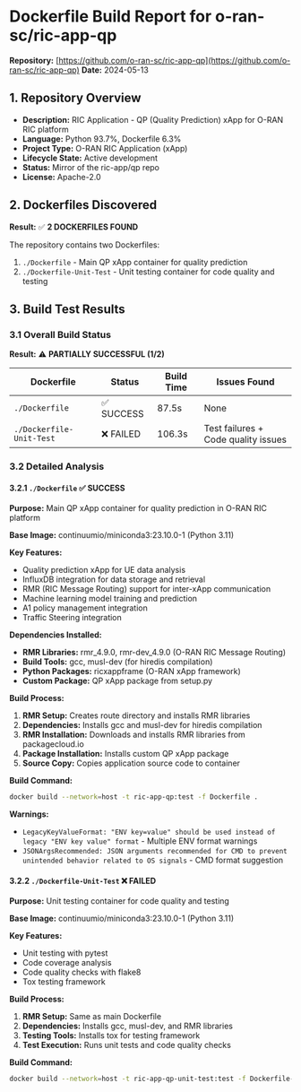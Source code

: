 # Dockerfile Build Report for o-ran-sc/ric-app-qp

**Repository:** [https://github.com/o-ran-sc/ric-app-qp](https://github.com/o-ran-sc/ric-app-qp)
**Date:** 2024-05-13

## 1. Repository Overview
- **Description:** RIC Application - QP (Quality Prediction) xApp for O-RAN RIC platform
- **Language:** Python 93.7%, Dockerfile 6.3%
- **Project Type:** O-RAN RIC Application (xApp)
- **Lifecycle State:** Active development
- **Status:** Mirror of the ric-app/qp repo
- **License:** Apache-2.0

## 2. Dockerfiles Discovered
**Result:** ✅ **2 DOCKERFILES FOUND**

The repository contains two Dockerfiles:
1. `./Dockerfile` - Main QP xApp container for quality prediction
2. `./Dockerfile-Unit-Test` - Unit testing container for code quality and testing

## 3. Build Test Results

### 3.1 Overall Build Status
**Result:** ⚠️ **PARTIALLY SUCCESSFUL (1/2)**

| Dockerfile | Status | Build Time | Issues Found |
|------------|--------|------------|--------------|
| `./Dockerfile` | ✅ SUCCESS | 87.5s | None |
| `./Dockerfile-Unit-Test` | ❌ FAILED | 106.3s | Test failures + Code quality issues |

### 3.2 Detailed Analysis

#### 3.2.1 `./Dockerfile` ✅ SUCCESS

**Purpose:** Main QP xApp container for quality prediction in O-RAN RIC platform

**Base Image:** continuumio/miniconda3:23.10.0-1 (Python 3.11)

**Key Features:**
- Quality prediction xApp for UE data analysis
- InfluxDB integration for data storage and retrieval
- RMR (RIC Message Routing) support for inter-xApp communication
- Machine learning model training and prediction
- A1 policy management integration
- Traffic Steering integration

**Dependencies Installed:**
- **RMR Libraries:** rmr_4.9.0, rmr-dev_4.9.0 (O-RAN RIC Message Routing)
- **Build Tools:** gcc, musl-dev (for hiredis compilation)
- **Python Packages:** ricxappframe (O-RAN xApp framework)
- **Custom Package:** QP xApp package from setup.py

**Build Process:**
1. **RMR Setup:** Creates route directory and installs RMR libraries
2. **Dependencies:** Installs gcc and musl-dev for hiredis compilation
3. **RMR Installation:** Downloads and installs RMR libraries from packagecloud.io
4. **Package Installation:** Installs custom QP xApp package
5. **Source Copy:** Copies application source code to container

**Build Command:**
```bash
docker build --network=host -t ric-app-qp:test -f Dockerfile .
```

**Warnings:**
- `LegacyKeyValueFormat: "ENV key=value" should be used instead of legacy "ENV key value" format` - Multiple ENV format warnings
- `JSONArgsRecommended: JSON arguments recommended for CMD to prevent unintended behavior related to OS signals` - CMD format suggestion

#### 3.2.2 `./Dockerfile-Unit-Test` ❌ FAILED

**Purpose:** Unit testing container for code quality and testing

**Base Image:** continuumio/miniconda3:23.10.0-1 (Python 3.11)

**Key Features:**
- Unit testing with pytest
- Code coverage analysis
- Code quality checks with flake8
- Tox testing framework

**Build Process:**
1. **RMR Setup:** Same as main Dockerfile
2. **Dependencies:** Installs gcc, musl-dev, and RMR libraries
3. **Testing Tools:** Installs tox for testing framework
4. **Test Execution:** Runs unit tests and code quality checks

**Build Command:**
```bash
docker build --network=host -t ric-app-qp-unit-test:test -f Dockerfile-Unit-Test .
```
